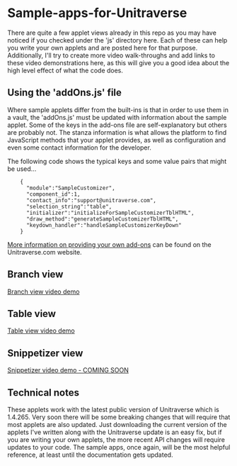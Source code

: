 # Sample-apps-for-Unitraverse

There are quite a few applet views already in this repo as you may have noticed if you checked under the 'js' directory here. Each of these can help you write your own applets and are posted here for that purpose. Additionally, I'll try to create more video walk-throughs and add links to these video demonstrations here, as this will give you a good idea about the high level effect of what the code does.

## Using the 'addOns.js' file

Where sample applets differ from the built-ins is that in order to use them in a vault, the 'addOns.js' must be updated with information about the sample applet. Some of the keys in the add-ons file are self-explanatory but others are probably not. The stanza information is what allows the platform to find JavaScript methods that your applet provides, as well as configuration and even some contact information for the developer.

The following code shows the typical keys and some value pairs that might be used...

```
    {
      "module":"SampleCustomizer",
      "component_id":1,
      "contact_info":"support@unitraverse.com",
      "selection_string":"table",
      "initializer":"initializeForSampleCustomizerTblHTML",
      "draw_method":"generateSampleCustomizerTblHTML",
      "keydown_handler":"handleSampleCustomizerKeyDown"
    }
```

[More information on providing your own add-ons](http://unitraverse.com/products/ud-app/v1.4/sec-13-docs.html#addons_dev) can be found on the Unitraverse.com website.

## Branch view
[Branch view video demo](https://www.youtube.com/watch?v=r6FKeMApMJc)

## Table view
[Table view video demo](https://www.youtube.com/watch?v=f6OBiGN-c08)

## Snippetizer view
[Snippetizer video demo - COMING SOON](https://github.com/bradleyap/Sample-apps-for-Unitraverse/edit/main/README.md)

## Technical notes
These applets work with the latest public version of Unitraverse which is 1.4.265. Very soon there will be some breaking changes that will require that most applets are also updated. Just downloading the current version of the applets I've written along with the Unitraverse update is an easy fix, but if you are writing your own applets, the more recent API changes will require updates to your code. The sample apps, once again, will be the most helpful reference, at least until the documentation gets updated. 
